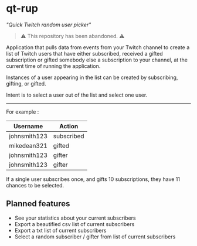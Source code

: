 # qt-rup
*"Quick Twitch random user picker"*
>⚠️ This repository has been abandoned. ⚠️

Application that pulls data from events from your Twitch channel to create a list of Twitch users that have either subscribed, received a gifted subscription or gifted somebody else a subscription to your channel, at the current time of running the application.

Instances of a user appearing in the list can be created by subscribing, gifting, or gifted.

Intent is to select a user out of the list and select one user.

------------


For example :

| Username  | Action  |
| ------------ | ------------ |
| johnsmith123 | subscribed |
| mikedean321 | gifted |
| johnsmith123 | gifter |
| johnsmith123 | gifter |



If a single user subscribes once, and gifts 10 subscriptions, they have 11 chances to be selected.


## Planned features
- See your statistics about your current subscribers
- Export a beautified csv list of current subscribers
- Export a txt list of current subscribers
- Select a random subscriber / gifter from list of current subscribers
